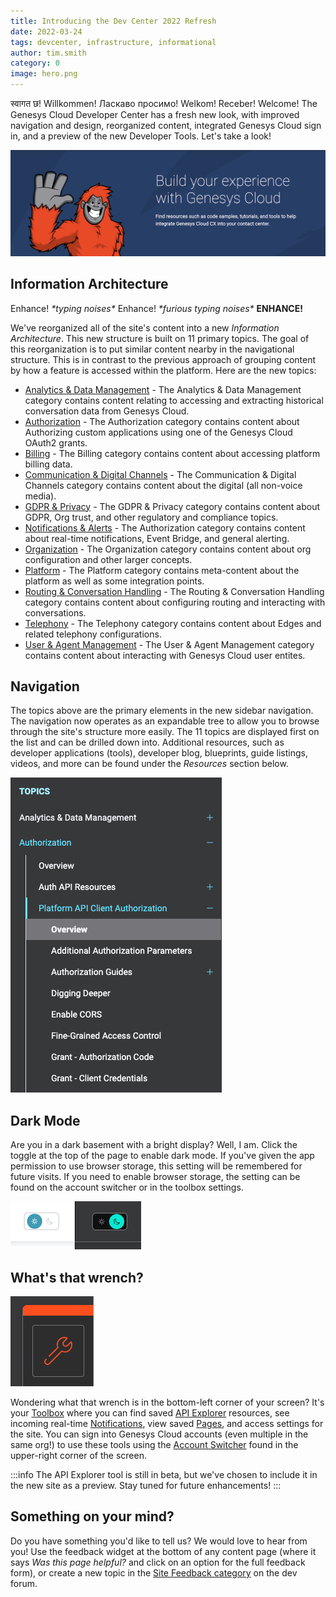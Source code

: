 ```yaml
---
title: Introducing the Dev Center 2022 Refresh
date: 2022-03-24
tags: devcenter, infrastructure, informational
author: tim.smith
category: 0
image: hero.png
---
```


स्वागत छ! Willkommen! Ласкаво просимо! Welkom! Receber! Welcome! The Genesys Cloud Developer Center has a fresh new look, with improved navigation and design, reorganized content, integrated Genesys Cloud sign in, and a preview of the new Developer Tools. Let's take a look!

![Yeti Hero Banner](hero.png)

## Information Architecture

Enhance! _\*typing noises\*_ Enhance! _\*furious typing noises\*_ **ENHANCE!**

We've reorganized all of the site's content into a new _Information Architecture_. This new structure is built on 11 primary topics. The goal of this reorganization is to put similar content nearby in the navigational structure. This is in contrast to the previous approach of grouping content by how a feature is accessed within the platform. Here are the new topics:

* [Analytics & Data Management](/analyticsdatamanagement/) - The Analytics & Data Management category contains content relating to accessing and extracting historical conversation data from Genesys Cloud.
* [Authorization](/authorization/) - The Authorization category contains content about Authorizing custom applications using one of the Genesys Cloud OAuth2 grants.
* [Billing](/billing/) - The Billing category contains content about accessing platform billing data.
* [Communication & Digital Channels](/commdigital/) - The Communication & Digital Channels category contains content about the digital (all non-voice media).
* [GDPR & Privacy](/gdprprivacy/) - The GDPR & Privacy category contains content about GDPR, Org trust, and other regulatory and compliance topics.
* [Notifications & Alerts](/notificationsalerts/) - The Authorization category contains content about real-time notifications, Event Bridge, and general alerting.
* [Organization](/organization/) - The Organization category contains content about org configuration and other larger concepts.
* [Platform](/platform/) - The Platform category contains meta-content about the platform as well as some integration points.
* [Routing & Conversation Handling](/routing/) - The Routing & Conversation Handling category contains content about configuring routing and interacting with conversations.
* [Telephony](/telephony/) - The Telephony category contains content about Edges and related telephony configurations.
* [User & Agent Management](/useragentman/) - The User & Agent Management category contains content about interacting with Genesys Cloud user entites.

## Navigation

The topics above are the primary elements in the new sidebar navigation. The navigation now operates as an expandable tree to allow you to browse through the site's structure more easily. The 11 topics are displayed first on the list and can be drilled down into. Additional resources, such as developer applications (tools), developer blog, blueprints, guide listings, videos, and more can be found under the _Resources_ section below.

![Navigation screenshot](nav.png)

## Dark Mode

Are you in a dark basement with a bright display? Well, I am. Click the toggle at the top of the page to enable dark mode. If you've given the app permission to use browser storage, this setting will be remembered for future visits. If you need to enable browser storage, the setting can be found on the account switcher or in the toolbox settings.

![light/dark mode toggle](light-dark-toggle.png)

## What's that wrench?

![Toolbox closed](toolbox-closed.png)

Wondering what that wrench is in the bottom-left corner of your screen? It's your [Toolbox](/devapps/about/) where you can find saved [API Explorer](/devapps/about/api-explorer) resources, see incoming real-time [Notifications](/devapps/about/notifications), view saved [Pages](/devapps/about/pages), and access settings for the site. You can sign into Genesys Cloud accounts (even multiple in the same org!) to use these tools using the [Account Switcher](/devapps/about/account-switcher) found in the upper-right corner of the screen. 

:::info
The API Explorer tool is still in beta, but we've chosen to include it in the new site as a preview. Stay tuned for future enhancements!
:::

## Something on your mind?

Do you have something you'd like to tell us? We would love to hear from you! Use the feedback widget at the bottom of any content page (where it says _Was this page helpful?_ and click on an option for the full feedback form), or create a new topic in the [Site Feedback category](https://developer.genesys.cloud/forum/c/site-feedback/3) on the dev forum.
